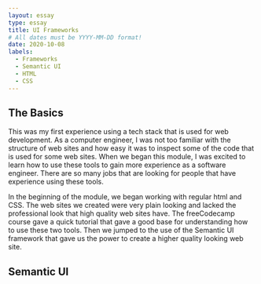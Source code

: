 ```yaml
---
layout: essay
type: essay
title: UI Frameworks
# All dates must be YYYY-MM-DD format!
date: 2020-10-08
labels:
  - Frameworks
  - Semantic UI
  - HTML
  - CSS
---
```


## The Basics
 
This was my first experience using a tech stack that is used for web development. As a computer engineer, I was not too familiar with the structure of web sites and how easy it was to inspect some of the code that is used for some web sites. When we began this module, I was excited to learn how to use these tools to gain more experience as a software engineer. There are so many jobs that are looking for people that have experience using these tools.

In the beginning of the module, we began working with regular html and CSS. The web sites we created were very plain looking and lacked the professional look that high quality web sites have. The freeCodecamp course gave a quick tutorial that gave a good base for understanding how to use these two tools. Then we jumped to the use of the Semantic UI framework that gave us the power to create a higher quality looking web site.

## Semantic UI


